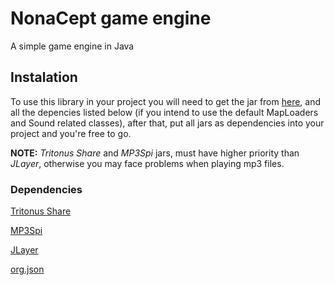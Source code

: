 # NonaCept game engine

A simple game engine in Java

## Instalation
To use this library in your project you will need to get the jar from [here](/releases), and all the depencies listed below (if you intend to use the default MapLoaders and Sound related classes), after that, put all jars as dependencies into your project and you're free to go.

**NOTE:** _Tritonus Share_ and _MP3Spi_ jars, must have higher priority than _JLayer_, otherwise you may face problems when playing mp3 files.


### Dependencies

[Tritonus Share](https://github.com/umjammer/tritonus/)

[MP3Spi](https://github.com/umjammer/mp3spi/releases/tag/1.9.5)

[JLayer](https://github.com/umjammer/jlayer/releases/tag/1.0.1)

[org.json](https://github.com/stleary/JSON-java)